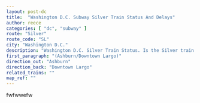 ```yaml
---
layout: post-dc
title:  "Washington D.C. Subway Silver Train Status And Delays"
author: reece
categories: [ "dc", "subway" ]
route: "Silver"
route_code: "SL"
city: "Washington D.C."
description: "Washington D.C. Silver Train Status. Is the Silver train running today?"
first_paragraph: "(Ashburn/Downtown Largo)"
direction_out: "Ashburn"
direction_back: "Downtown Largo"
related_trains: ""
map_ref: ""
---
```


fwfwwefw
